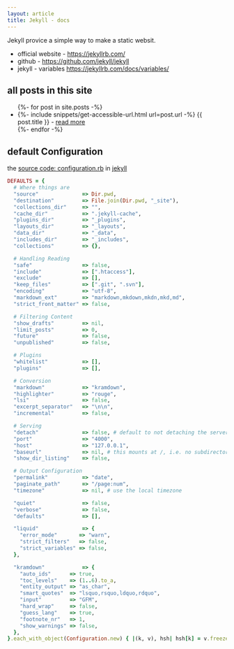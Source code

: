 ```yaml
---
layout: article
title: Jekyll - docs
---
```


Jekyll provice a simple way to make a static websit.

+ official website - <https://jekyllrb.com/>
+ github - <https://github.com/jekyll/jekyll>
+ jekyll - variables <https://jekyllrb.com/docs/variables/>

## all posts in this site

<ul>
{%- for post in site.posts -%}
  <li>
    {%- include snippets/get-accessible-url.html url=post.url -%}
    <span>{{ post.title }}</span> - <a href="{{ __return }}">read more</a>
  </li>
{%- endfor -%}
</ul>

## default Configuration

the [source code: configuration.rb](https://github.com/jekyll/jekyll/blob/master/lib/jekyll/configuration.rb) in [jekyll][jekyll-github]

```ruby
DEFAULTS = {
  # Where things are
  "source"              => Dir.pwd,
  "destination"         => File.join(Dir.pwd, "_site"),
  "collections_dir"     => "",
  "cache_dir"           => ".jekyll-cache",
  "plugins_dir"         => "_plugins",
  "layouts_dir"         => "_layouts",
  "data_dir"            => "_data",
  "includes_dir"        => "_includes",
  "collections"         => {},

  # Handling Reading
  "safe"                => false,
  "include"             => [".htaccess"],
  "exclude"             => [],
  "keep_files"          => [".git", ".svn"],
  "encoding"            => "utf-8",
  "markdown_ext"        => "markdown,mkdown,mkdn,mkd,md",
  "strict_front_matter" => false,

  # Filtering Content
  "show_drafts"         => nil,
  "limit_posts"         => 0,
  "future"              => false,
  "unpublished"         => false,

  # Plugins
  "whitelist"           => [],
  "plugins"             => [],

  # Conversion
  "markdown"            => "kramdown",
  "highlighter"         => "rouge",
  "lsi"                 => false,
  "excerpt_separator"   => "\n\n",
  "incremental"         => false,

  # Serving
  "detach"              => false, # default to not detaching the server
  "port"                => "4000",
  "host"                => "127.0.0.1",
  "baseurl"             => nil, # this mounts at /, i.e. no subdirectory
  "show_dir_listing"    => false,

  # Output Configuration
  "permalink"           => "date",
  "paginate_path"       => "/page:num",
  "timezone"            => nil, # use the local timezone

  "quiet"               => false,
  "verbose"             => false,
  "defaults"            => [],

  "liquid"              => {
    "error_mode"       => "warn",
    "strict_filters"   => false,
    "strict_variables" => false,
  },

  "kramdown"            => {
    "auto_ids"      => true,
    "toc_levels"    => (1..6).to_a,
    "entity_output" => "as_char",
    "smart_quotes"  => "lsquo,rsquo,ldquo,rdquo",
    "input"         => "GFM",
    "hard_wrap"     => false,
    "guess_lang"    => true,
    "footnote_nr"   => 1,
    "show_warnings" => false,
  },
}.each_with_object(Configuration.new) { |(k, v), hsh| hsh[k] = v.freeze }.freeze
```


[jekyll-github]: https://github.com/jekyll/jekyll
